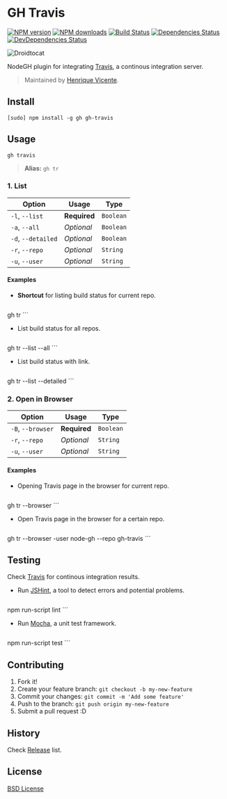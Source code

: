 # GH Travis

[![NPM version](http://img.shields.io/npm/v/gh-travis.svg?style=flat)](http://npmjs.org/gh-travis)
[![NPM downloads](http://img.shields.io/npm/dm/gh-travis.svg?style=flat)](http://npmjs.org/gh-travis)
[![Build Status](http://img.shields.io/travis/node-gh/gh-travis/master.svg?style=flat)](https://travis-ci.org/node-gh/gh-travis)
[![Dependencies Status](http://img.shields.io/david/node-gh/gh-travis.svg?style=flat)](https://david-dm.org/node-gh/gh-travis)
[![DevDependencies Status](http://img.shields.io/david/dev/node-gh/gh-travis.svg?style=flat)](https://david-dm.org/node-gh/gh-travis#info=devDependencies)

![Droidtocat](https://cloud.githubusercontent.com/assets/398893/3528199/d2eb1f12-078c-11e4-9dad-8397d9f97aba.png)

NodeGH plugin for integrating [Travis](https://travis-ci.org/), a continous integration server.

> Maintained by [Henrique Vicente](https://github.com/henvic).

## Install

```
[sudo] npm install -g gh gh-travis
```

## Usage

```
gh travis
```

> **Alias:** `gh tr`

### 1. List

Option            | Usage        | Type
---               | ---          | ---
`-l`, `--list`    | **Required** | `Boolean`
`-a`, `--all`     | *Optional*   | `Boolean`
`-d`, `--detailed`| *Optional*   | `Boolean`
`-r`, `--repo`    | *Optional*   | `String`
`-u`, `--user`    | *Optional*   | `String`

#### Examples

* **Shortcut** for listing build status for current repo.

    ```
gh tr
    ```

* List build status for all repos.

    ```
gh tr --list --all
    ```

* List build status with link.

    ```
gh tr --list --detailed
    ```

### 2. Open in Browser

Option                 | Usage        | Type
---                    | ---          | ---
`-B`, `--browser`      | **Required** | `Boolean`
`-r`, `--repo`         | *Optional*   | `String`
`-u`, `--user`         | *Optional*   | `String`

#### Examples

* Opening Travis page in the browser for current repo.

    ```
gh tr --browser
    ```

* Open Travis page in the browser for a certain repo.

    ```
gh tr --browser -user node-gh --repo gh-travis
    ```

## Testing

Check [Travis](https://travis-ci.org/node-gh/gh-travis) for continous integration results.

* Run [JSHint](http://www.jshint.com/), a tool to detect errors and potential problems.

    ```
npm run-script lint
    ```

* Run [Mocha](http://visionmedia.github.io/mocha/), a unit test framework.

    ```
npm run-script test
    ```

## Contributing

1. Fork it!
2. Create your feature branch: `git checkout -b my-new-feature`
3. Commit your changes: `git commit -m 'Add some feature'`
4. Push to the branch: `git push origin my-new-feature`
5. Submit a pull request :D

## History

Check [Release](https://github.com/node-gh/gh-travis/releases) list.

## License

[BSD License](https://github.com/node-gh/gh/blob/master/LICENSE.md)
